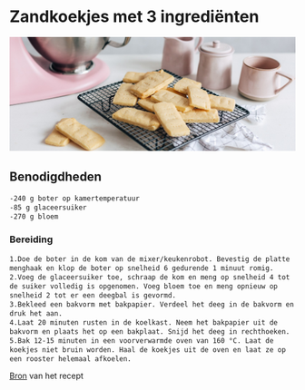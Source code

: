 # Zandkoekjes met 3 ingrediënten
![koekjes](koekjes.jpg)

## Benodigdheden
    -240 g boter op kamertemperatuur
    -85 g glaceersuiker
    -270 g bloem

### Bereiding
    1.Doe de boter in de kom van de mixer/keukenrobot. Bevestig de platte menghaak en klop de boter op snelheid 6 gedurende 1 minuut romig.
    2.Voeg de glaceersuiker toe, schraap de kom en meng op snelheid 4 tot de suiker volledig is opgenomen. Voeg bloem toe en meng opnieuw op snelheid 2 tot er een deegbal is gevormd.
    3.Bekleed een bakvorm met bakpapier. Verdeel het deeg in de bakvorm en druk het aan.
    4.Laat 20 minuten rusten in de koelkast. Neem het bakpapier uit de bakvorm en plaats het op een bakplaat. Snijd het deeg in rechthoeken.
    5.Bak 12-15 minuten in een voorverwarmde oven van 160 °C. Laat de koekjes niet bruin worden. Haal de koekjes uit de oven en laat ze op een rooster helemaal afkoelen. 

[Bron](https://www.kitchenaid.nl/recepten/zandkoekjes-met-3-ingredienten#ingredients) van het recept

